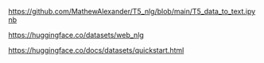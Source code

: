 
https://github.com/MathewAlexander/T5_nlg/blob/main/T5_data_to_text.ipynb

https://huggingface.co/datasets/web_nlg

https://huggingface.co/docs/datasets/quickstart.html